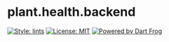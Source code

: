 # plant.health.backend
[![Style: lints][lints_badge]][lints_link]
[![License: MIT][license_badge]][license_link]
[![Powered by Dart Frog][frog_badge]][frog_link]

[license_badge]: https://img.shields.io/badge/license-MIT-blue.svg
[license_link]: https://opensource.org/licenses/MIT
[lints_badge]: https://img.shields.io/badge/style-lints-lightgrey
[lints_link]: https://pub.dev/packages/lints
[frog_badge]: https://img.shields.io/endpoint?url=https://tinyurl.com/dartfrog-badge
[frog_link]: https://dartfrog.vgv.dev






